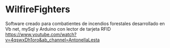 # WilfireFighters
Software creado para combatientes de incendios forestales desarrollado en  Vb net, mySql y Arduino con lector de tarjeta RFID
https://www.youtube.com/watch?v=4qswxDh1oro&ab_channel=AntonellaLesta

